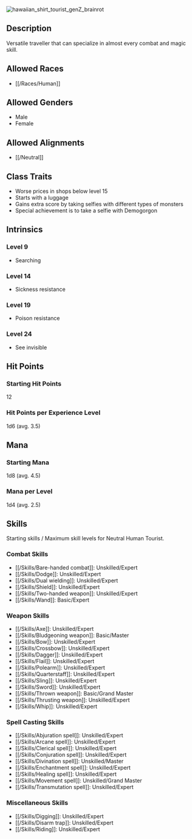 <!--![tourist-and-medusa-512](https://github.com/hyvanmielenpelit/GnollHack/assets/16661034/e84cdac3-2739-4cf7-a9a1-5822c979d579)-->
![hawaiian_shirt_tourist_genZ_brainrot](https://github.com/user-attachments/assets/a7d52638-4914-4cf5-9999-b978abc4203d)

## Description

Versatile traveller that can specialize in almost every combat and magic skill.

## Allowed Races

- [[/Races/Human]]

## Allowed Genders

- Male
- Female

## Allowed Alignments

- [[/Neutral]]

## Class Traits

- Worse prices in shops below level 15
- Starts with a luggage
- Gains extra score by taking selfies with different types of monsters
- Special achievement is to take a selfie with Demogorgon

## Intrinsics

### Level 9

- Searching

### Level 14

- Sickness resistance

### Level 19

- Poison resistance

### Level 24

- See invisible

## Hit Points

### Starting Hit Points

12

### Hit Points per Experience Level

1d6 (avg. 3.5)

## Mana

### Starting Mana

1d8 (avg. 4.5)

### Mana per Level

1d4 (avg. 2.5)

## Skills

Starting skills / Maximum skill levels for Neutral Human Tourist.

### Combat Skills 

- [[/Skills/Bare-handed combat]]: Unskilled/Expert
- [[/Skills/Dodge]]: Unskilled/Expert
- [[/Skills/Dual wielding]]: Unskilled/Expert
- [[/Skills/Shield]]: Unskilled/Expert
- [[/Skills/Two-handed weapon]]: Unskilled/Expert
- [[/Skills/Wand]]: Basic/Expert 

### Weapon Skills 

- [[/Skills/Axe]]: Unskilled/Expert 
- [[/Skills/Bludgeoning weapon]]: Basic/Master 
- [[/Skills/Bow]]: Unskilled/Expert 
- [[/Skills/Crossbow]]: Unskilled/Expert 
- [[/Skills/Dagger]]: Unskilled/Expert 
- [[/Skills/Flail]]: Unskilled/Expert 
- [[/Skills/Polearm]]: Unskilled/Expert 
- [[/Skills/Quarterstaff]]: Unskilled/Expert 
- [[/Skills/Sling]]: Unskilled/Expert 
- [[/Skills/Sword]]: Unskilled/Expert 
- [[/Skills/Thrown weapon]]: Basic/Grand Master
- [[/Skills/Thrusting weapon]]: Unskilled/Expert 
- [[/Skills/Whip]]: Unskilled/Expert 

### Spell Casting Skills 

- [[/Skills/Abjuration spell]]: Unskilled/Expert 
- [[/Skills/Arcane spell]]: Unskilled/Expert 
- [[/Skills/Clerical spell]]: Unskilled/Expert 
- [[/Skills/Conjuration spell]]: Unskilled/Expert 
- [[/Skills/Divination spell]]: Unskilled/Master 
- [[/Skills/Enchantment spell]]: Unskilled/Expert 
- [[/Skills/Healing spell]]: Unskilled/Expert 
- [[/Skills/Movement spell]]: Unskilled/Grand Master
- [[/Skills/Transmutation spell]]: Unskilled/Expert 

### Miscellaneous Skills 

- [[/Skills/Digging]]: Unskilled/Expert 
- [[/Skills/Disarm trap]]: Unskilled/Expert
- [[/Skills/Riding]]: Unskilled/Expert